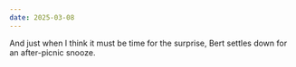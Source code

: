 ```yaml
---
date: 2025-03-08
---
```


And just when I think it must be time for the surprise, Bert settles down for an after-picnic snooze.